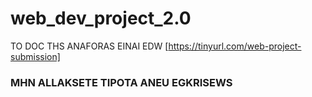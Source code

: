 # web_dev_project_2.0

TO DOC THS ANAFORAS EINAI EDW [https://tinyurl.com/web-project-submission]
### MHN ALLAKSETE TIPOTA ANEU EGKRISEWS ###
